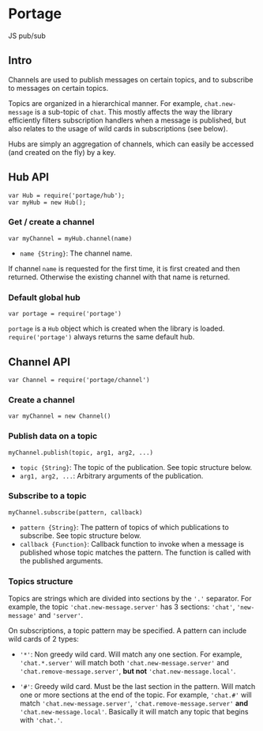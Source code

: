 # Portage

JS pub/sub

## Intro

Channels are used to publish messages on certain topics, and to subscribe
to messages on certain topics.

Topics are organized in a hierarchical manner. For example, `chat.new-message`
is a sub-topic of `chat`. This mostly affects the way the library efficiently
filters subscription handlers when a message is published, but also relates
to the usage of wild cards in subscriptions (see below).

Hubs are simply an aggregation of channels, which can easily be accessed (and
created on the fly) by a key.

## Hub API

```
var Hub = require('portage/hub');
var myHub = new Hub();
```

### Get / create a channel

`var myChannel = myHub.channel(name)`

- `name {String}`: The channel name.

If channel `name` is requested for the first time, it is first created and then
returned. Otherwise the existing channel with that name is returned.

### Default global hub

`var portage = require('portage')`

`portage` is a `Hub` object which is created when the library is loaded.
`require('portage')` always returns the same default hub.

## Channel API

`var Channel = require('portage/channel')`

### Create a channel

`var myChannel = new Channel()`

### Publish data on a topic

`myChannel.publish(topic, arg1, arg2, ...)`

- `topic {String}`: The topic of the publication. See topic structure below.
- `arg1, arg2, ...`: Arbitrary arguments of the publication.

### Subscribe to a topic

`myChannel.subscribe(pattern, callback)`

- `pattern {String}`: The pattern of topics of which publications to subscribe.
   See topic structure below.
- `callback {Function}`: Callback function to invoke when a message is published
   whose topic matches the pattern. The function is called with the published
   arguments.

### Topics structure

Topics are strings which are divided into sections by the `'.'` separator.
For example, the topic `'chat.new-message.server'` has 3 sections: `'chat'`,
`'new-message'` and `'server'`.

On subscriptions, a topic pattern may be specified. A pattern can include wild
cards of 2 types:

- `'*'`: Non greedy wild card. Will match any one section. For example,
  `'chat.*.server'` will match both `'chat.new-message.server'` and
  `'chat.remove-message.server'`, **but not** `'chat.new-message.local'`.

- `'#'`: Greedy wild card. Must be the last section in the pattern.
  Will match one or more sections at the end of the topic. For example,
  `'chat.#'` will match `'chat.new-message.server'`,
  `'chat.remove-message.server'` **and** `'chat.new-message.local'`. Basically
  it will match any topic that begins with `'chat.'`.
